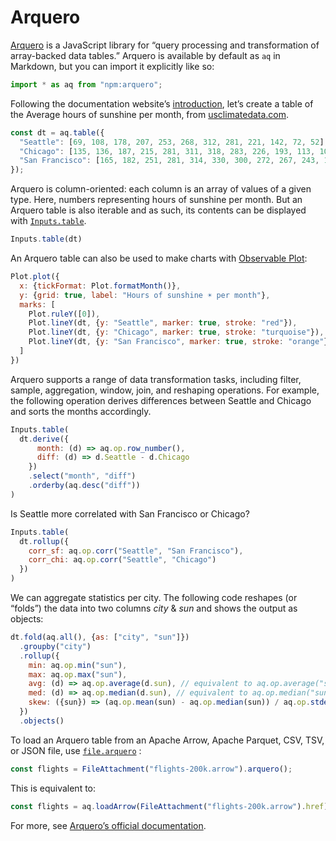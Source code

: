 <style type="text/css">

/* Full-width tables are too wide with only one or two columns. */
form.inputs-3a86ea-table {
  max-width: 640px;
}

</style>

# Arquero

[Arquero](https://uwdata.github.io/arquero/) is a JavaScript library for “query processing and transformation of array-backed data tables.” Arquero is available by default as `aq` in Markdown, but you can import it explicitly like so:

```js run=false
import * as aq from "npm:arquero";
```

Following the documentation website’s [introduction](https://uwdata.github.io/arquero/), let’s create a table of the Average hours of sunshine per month, from [usclimatedata.com](https://usclimatedata.com/).

```js echo
const dt = aq.table({
  "Seattle": [69, 108, 178, 207, 253, 268, 312, 281, 221, 142, 72, 52],
  "Chicago": [135, 136, 187, 215, 281, 311, 318, 283, 226, 193, 113, 106],
  "San Francisco": [165, 182, 251, 281, 314, 330, 300, 272, 267, 243, 189, 156]
});
```

Arquero is column-oriented: each column is an array of values of a given type. Here, numbers representing hours of sunshine per month. But an Arquero table is also iterable and as such, its contents can be displayed with [`Inputs.table`](/lib/inputs#table).

```js echo
Inputs.table(dt)
```

An Arquero table can also be used to make charts with [Observable Plot](./plot):

```js echo
Plot.plot({
  x: {tickFormat: Plot.formatMonth()},
  y: {grid: true, label: "Hours of sunshine ☀️ per month"},
  marks: [
    Plot.ruleY([0]),
    Plot.lineY(dt, {y: "Seattle", marker: true, stroke: "red"}),
    Plot.lineY(dt, {y: "Chicago", marker: true, stroke: "turquoise"}),
    Plot.lineY(dt, {y: "San Francisco", marker: true, stroke: "orange"})
  ]
})
```

Arquero supports a range of data transformation tasks, including filter, sample, aggregation, window, join, and reshaping operations. For example, the following operation derives differences between Seattle and Chicago and sorts the months accordingly.

```js echo
Inputs.table(
  dt.derive({
      month: (d) => aq.op.row_number(),
      diff: (d) => d.Seattle - d.Chicago
    })
    .select("month", "diff")
    .orderby(aq.desc("diff"))
)
```

Is Seattle more correlated with San Francisco or Chicago?

```js echo
Inputs.table(
  dt.rollup({
    corr_sf: aq.op.corr("Seattle", "San Francisco"),
    corr_chi: aq.op.corr("Seattle", "Chicago")
  })
)
```

We can aggregate statistics per city. The following code reshapes (or “folds”) the data into two columns _city_ & _sun_ and shows the output as objects:

```js echo
dt.fold(aq.all(), {as: ["city", "sun"]})
  .groupby("city")
  .rollup({
    min: aq.op.min("sun"),
    max: aq.op.max("sun"),
    avg: (d) => aq.op.average(d.sun), // equivalent to aq.op.average("sun")
    med: (d) => aq.op.median(d.sun), // equivalent to aq.op.median("sun")
    skew: ({sun}) => (aq.op.mean(sun) - aq.op.median(sun)) / aq.op.stdev(sun)
  })
  .objects()
```

To load an Arquero table from an Apache Arrow, Apache Parquet, CSV, TSV, or JSON file, use [`file.arquero`](../files#arquero) <a href="https://github.com/observablehq/framework/releases/tag/v1.10.0" class="observablehq-version-badge" data-version="^1.10.0" title="Added in 1.10.0"></a>:

```js run=false
const flights = FileAttachment("flights-200k.arrow").arquero();
```

This is equivalent to:

```js run=false
const flights = aq.loadArrow(FileAttachment("flights-200k.arrow").href);
```

For more, see [Arquero’s official documentation](https://uwdata.github.io/arquero/).

